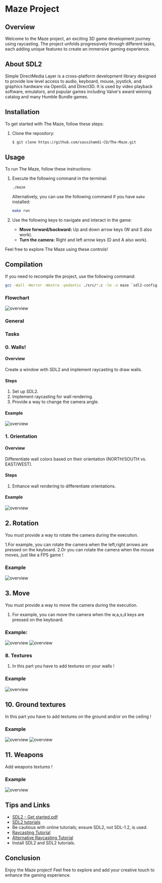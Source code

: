 # Maze Project

## Overview

Welcome to the Maze project, an exciting 3D game development journey using raycasting. The project unfolds progressively through different tasks, each adding unique features to create an immersive gaming experience.


## About SDL2
Simple DirectMedia Layer is a cross-platform development library designed to provide low level access to audio, keyboard, mouse, joystick, and graphics hardware via OpenGL and Direct3D. It is used by video playback software, emulators, and popular games including Valve's award winning catalog and many Humble Bundle games.


## Installation

To get started with The Maze, follow these steps:

1. Clone the repository:

   ```bash
   $ git clone https://github.com/sassihamdi-CD/The-Maze.git


## Usage

To run The Maze, follow these instructions:

1. Execute the following command in the terminal:

    ```bash
    ./maze
    ```

    Alternatively, you can use the following command if you have `make` installed:

    ```bash
    make run
    ```

2. Use the following keys to navigate and interact in the game:

   - **Move forward/backward:** Up and down arrow keys (W and S also work).
   - **Turn the camera:** Right and left arrow keys (D and A also work).

Feel free to explore The Maze using these controls!

## Compilation

If you need to recompile the project, use the following command:

```bash
gcc -Wall -Werror -Wextra -pedantic ./src/*.c -lm -o maze `sdl2-config --cflags` `sdl2-config --libs`
```
### Flowchart

![overview](photo/flowchart.png)


### General

### Tasks

### 0. Walls!

#### Overview

Create a window with SDL2 and implement raycasting to draw walls.

#### Steps

1. Set up SDL2.
2. Implement raycasting for wall rendering.
3. Provide a way to change the camera angle.

#### Example

![overview](photo/overview.png)

### 1. Orientation

#### Overview

Differentiate wall colors based on their orientation (NORTH/SOUTH vs. EAST/WEST).

#### Steps

1. Enhance wall rendering to differentiate orientations.

#### Example

![overview](photo/Orientation.gif)

## 2. Rotation
You must provide a way to rotate the camera during the execution.

1.For example, you can rotate the camera when the left,right arrows are pressed on the keyboard.
2.Or you can rotate the camera when the mouse moves, just like a FPS game !

### Example

![overview](photo/Rotation.gif)


## 3. Move
You must provide a way to move the camera during the execution.

1. For example, you can move the camera when the w,a,s,d keys are pressed on the keyboard.

### Example:

![overview](photo/Move.gif)
![overview](photo/Move2.gif)

### 8. Textures
1. In this part you have to add textures on your walls !

### Example
![overview](photo/Textures.png)


## 10. Ground textures
In this part you have to add textures on the ground and/or on the ceiling !

### Example
![overview](photo/Ground.png)
![overview](photo/Ground.gif)


## 11. Weapons
Add weapons textures !

### Example
![overview](photo/Weapons.gif)



## Tips and Links

- [SDL2 - Get started.pdf](link-to-pdf)
- [SDL2 tutorials](link-to-tutorials)
- Be cautious with online tutorials; ensure SDL2, not SDL-1.2, is used.
- [Raycasting Tutorial](link-to-raycasting)
- [Alternative Raycasting Tutorial](link-to-alternative-tutorial)
- Install SDL2 and SDL2 tutorials.

## Conclusion

Enjoy the Maze project! Feel free to explore and add your creative touch to enhance the gaming experience.

